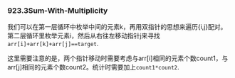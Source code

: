 ### 923.3Sum-With-Multiplicity

我们可以在第一层循环中枚举中间的元素k，再用双指针的思想来遍历{i,j}配对。第二层循环里枚举元素i，然后从右往左移动指针j来寻找```arr[i]+arr[k]+arr[j]==target```.

这里需要注意的是，两个指针移动时需要考虑与arr[i]相同的元素个数count1，与arr[j]相同的元素个数count2。统计时需要加上```count1*count2```.
